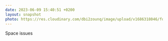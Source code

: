 ```yaml
---
date: 2023-06-09 15:40:51 +0200
layout: snapshot
photo: https://res.cloudinary.com/dbi2zounq/image/upload/v1686318046/fdkmztifttfy61cijvis.jpg
---
```

Space issues
